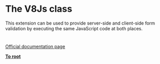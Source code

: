 # The V8Js class




<div class="phpcode"><span class="html">
This extension can be used to provide server-side and client-side form validation by executing the same JavaScript code at both places.</span>
</div>
  

#

[Official documentation page](https://www.php.net/manual/en/class.v8js.php)

**[To root](/README.md)**